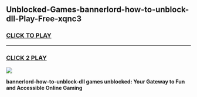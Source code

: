 
## Unblocked-Games-bannerlord-how-to-unblock-dll-Play-Free-xqnc3
<h3>
<a href="https://premium76.site?title=bannerlord-how-to-unblock-dll&ref=10A">CLICK TO PLAY</a></h3>
<hr>

<h3>
<a href="https://premium76.site?title=bannerlord-how-to-unblock-dll&ref=10A">CLICK 2 PLAY</a>
  
</h3>

<a href="https://premium76.site?title=bannerlord-how-to-unblock-dll&ref=10A"><img src="https://clearcache.store/games.png"></a>


**bannerlord-how-to-unblock-dll games unblocked: Your Gateway to Fun and Accessible Online Gaming**
